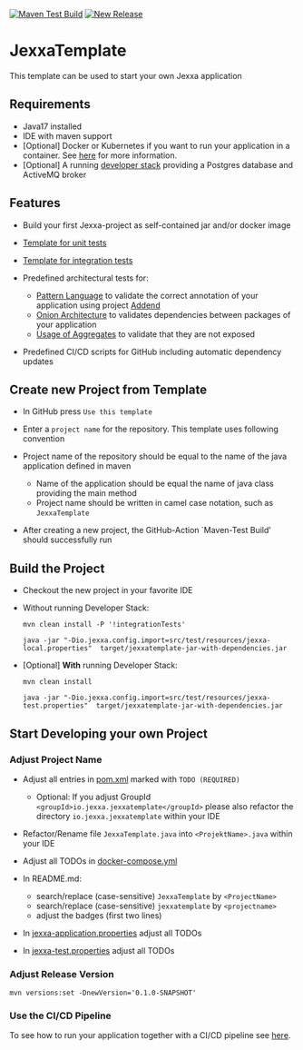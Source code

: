[![Maven Test Build](https://github.com/jexxa-projects/JexxaTemplate/actions/workflows/mavenBuild.yml/badge.svg)](https://github.com/jexxa-projects/JexxaTemplate/actions/workflows/mavenBuild.yml)
[![New Release](https://github.com/jexxa-projects/JexxaTemplate/actions/workflows/newRelease.yml/badge.svg)](https://github.com/jexxa-projects/JexxaTemplate/actions/workflows/newRelease.yml)

# JexxaTemplate
This template can be used to start your own Jexxa application 

## Requirements

*   Java17 installed
*   IDE with maven support 
*   [Optional] Docker or Kubernetes if you want to run your application in a container. See [here](README-CICD.md) for more information.   
*   [Optional] A running [developer stack](deploy/developerStack.yml) providing a Postgres database and ActiveMQ broker

## Features

*   Build your first Jexxa-project as self-contained jar and/or docker image
    
*   [Template for unit tests](src/test/java/io/jexxa/jexxatemplate/applicationservice/BookStoreServiceTest.java)

*   [Template for integration tests](src/test/java/io/jexxa/jexxatemplate/integration/applicationservice/JexxaTemplateIT.java)

*   Predefined architectural tests for: 
    *   [Pattern Language](src/test/java/io/jexxa/jexxatemplate/architecture/PatternLanguageTest.java) to validate the correct annotation of your application using project [Addend](http://addend.jexxa.io/) 
    *   [Onion Architecture](src/test/java/io/jexxa/jexxatemplate/architecture/OnionArchitectureTest.java) to validates dependencies between packages of your application
    *   [Usage of Aggregates](src/test/java/io/jexxa/jexxatemplate/architecture/StatelessApplicationCoreTest.java) to validate that they are not exposed

*   Predefined CI/CD scripts for GitHub including automatic dependency updates 
 
## Create new Project from Template

*   In GitHub press `Use this template` 

*   Enter a `project name` for the repository. This template uses following convention

*   Project name of the repository should be equal to the name of the java application defined in maven 
    *   Name of the application should be equal the name of java class providing the main method
    *   Project name should be written in camel case notation, such as `JexxaTemplate`

*   After creating a new project, the GitHub-Action `Maven-Test Build' should successfully run 

## Build the Project

*   Checkout the new project in your favorite IDE

*   Without running Developer Stack:
    ```shell
    mvn clean install -P '!integrationTests'

    java -jar "-Dio.jexxa.config.import=src/test/resources/jexxa-local.properties"  target/jexxatemplate-jar-with-dependencies.jar
    ```

*   [Optional] **With** running Developer Stack:
    ```shell
    mvn clean install
    
    java -jar "-Dio.jexxa.config.import=src/test/resources/jexxa-test.properties"  target/jexxatemplate-jar-with-dependencies.jar
    ```


## Start Developing your own Project

### Adjust Project Name
*   Adjust all entries in [pom.xml](pom.xml) marked with `TODO (REQUIRED)`
    *   Optional: If you adjust GroupId `<groupId>io.jexxa.jexxatemplate</groupId>` please also refactor the directory `io.jexxa.jexxatemplate` within your IDE

*   Refactor/Rename file `JexxaTemplate.java` into `<ProjektName>.java` within your IDE

*   Adjust all TODOs in [docker-compose.yml](deploy/docker-compose.yml)

*   In README.md:
    *   search/replace (case-sensitive) `JexxaTemplate` by `<ProjectName>`
    *   search/replace (case-sensitive) `jexxatemplate` by `<projectname>`
    *   adjust the badges (first two lines)

*   In [jexxa-application.properties](src/main/resources/jexxa-application.properties) adjust all TODOs

*   In [jexxa-test.properties](src/test/resources/jexxa-test.properties) adjust all TODOs

### Adjust Release Version

```shell
mvn versions:set -DnewVersion='0.1.0-SNAPSHOT'
```


### Use the CI/CD Pipeline  

To see how to run your application together with a CI/CD pipeline see [here](README-CICD.md).
